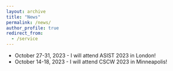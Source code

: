 ```yaml
---
layout: archive
title: "News"
permalink: /news/
author_profile: true
redirect_from:
  - /service
---
```


* October 27-31, 2023 - I will attend ASIST 2023 in London!
* October 14-18, 2023 - I will attend CSCW 2023 in Minneapolis!






